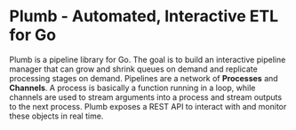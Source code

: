 # Plumb - Automated, Interactive ETL for Go

Plumb is a pipeline library for Go. The goal is to build an interactive
pipeline manager that can grow and shrink queues on demand and replicate 
processing stages on demand. Pipelines are a network of **Processes** and
**Channels**. A process is basically a function running in a loop, while 
channels are used to stream arguments into a process and stream outputs 
to the next process. Plumb exposes a REST API to interact with and monitor
these objects in real time.